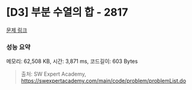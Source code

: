 # [D3] 부분 수열의 합 - 2817 

[문제 링크](https://swexpertacademy.com/main/code/problem/problemDetail.do?contestProbId=AV7IzvG6EksDFAXB) 

### 성능 요약

메모리: 62,508 KB, 시간: 3,871 ms, 코드길이: 603 Bytes



> 출처: SW Expert Academy, https://swexpertacademy.com/main/code/problem/problemList.do